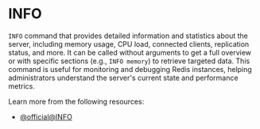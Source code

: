 # INFO

`INFO` command that provides detailed information and statistics about the server, including memory usage, CPU load, connected clients, replication status, and more. It can be called without arguments to get a full overview or with specific sections (e.g., `INFO memory`) to retrieve targeted data. This command is useful for monitoring and debugging Redis instances, helping administrators understand the server's current state and performance metrics.

Learn more from the following resources:

- [@official@INFO](https://redis.io/docs/latest/commands/info/)